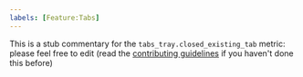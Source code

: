 ```yaml
---
labels: [Feature:Tabs]
---
```


This is a stub commentary for the `tabs_tray.closed_existing_tab` metric: please feel free to edit (read the
[contributing guidelines](https://github.com/mozilla/glean-annotations/blob/main/CONTRIBUTING.md)
if you haven't done this before)
